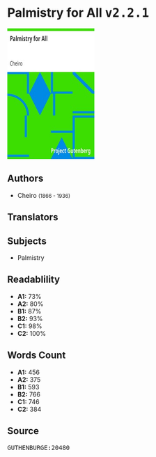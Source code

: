 # Palmistry for All <kbd>v2.2.1</kbd>

![](./cover.medium.jpg "")

## Authors


 - Cheiro <small>(1866 - 1936)</small>

## Translators



## Subjects


 - Palmistry

## Readablility


 - **A1:** 73%
 - **A2:** 80%
 - **B1:** 87%
 - **B2:** 93%
 - **C1:** 98%
 - **C2:** 100%

## Words Count


 - **A1:** 456
 - **A2:** 375
 - **B1:** 593
 - **B2:** 766
 - **C1:** 746
 - **C2:** 384

## Source


<kbd>GUTHENBURGE:20480</kbd>
